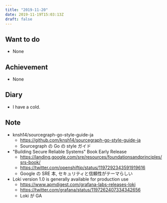 ```yaml
---
title: "2019-11-20"
date: 2019-11-19T15:03:13Z
draft: false
---
```


## Want to do

* None

## Achievement

* None

## Diary

* I have a cold.

## Note

* knsh14/sourcegraph-go-style-guide-ja
  * https://github.com/knsh14/sourcegraph-go-style-guide-ja
  * Sourcegraph の Go の style ガイド
* "Building Secure Reliable Systems" Book Early Release
  * https://landing.google.com/sre/resources/foundationsandprinciples/srs-book/
  * https://twitter.com/openshiftjp/status/1197292343591919616
  * Google の SRE 本, セキュリティと信頼性がテーマらしい
* Loki version 1.0 is generally available for production use
  * https://www.apmdigest.com/grafana-labs-releases-loki
  * https://twitter.com/grafana/status/1197262407334342656
  * Loki が GA
